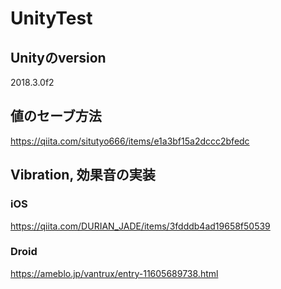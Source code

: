 # UnityTest  

## Unityのversion  
2018.3.0f2  

## 値のセーブ方法  
https://qiita.com/situtyo666/items/e1a3bf15a2dccc2bfedc  
## Vibration, 効果音の実装  
### iOS  
https://qiita.com/DURIAN_JADE/items/3fdddb4ad19658f50539  
### Droid  
https://ameblo.jp/vantrux/entry-11605689738.html  


